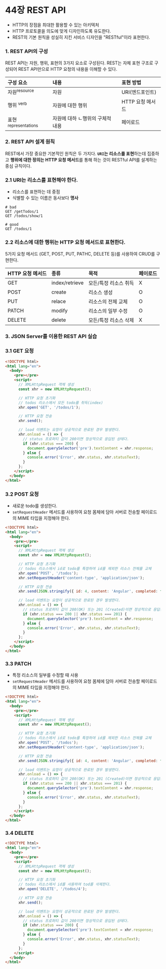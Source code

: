 # 44장 REST API

- HTTP의 장점을 최대한 활용할 수 있는 아키텍처
- HTTP 프로토콜을 의도에 맞게 디자인하도록 유도한다.
- REST의 기본 원칙을 성실히 지킨 서비스 디자인을 "RESTful"이라 표현한다.

### 1. REST API의 구성

REST API는 자원, 행위, 표현의 3가지 요소로 구성된다. REST는 자체 표현 구조로 구성되어 REST API만으로 HTTP 요청의 내용을 이해할 수 있다.

| 구성 요소                       | 내용                             | 표현 방법        |
| :------------------------------ | :------------------------------- | :--------------- |
| 자원<sup>resource</sup>         | 자원                             | URI(엔드포인트)  |
| 행위 <sup>verb</sup>            | 자원에 대한 행위                 | HTTP 요청 메서드 |
| 표현 <sup>representations</sup> | 자원에 대하 ㄴ행위의 구체적 내용 | 페이로드         |

### 2. REST API 설계 원칙

REST에서 가장 중요한 기본적인 원칙은 두 가지다. **`URI`는 리소스를 표현**하는데 집중하고 **행위에 대한 정의는 HTTP 요청 메서드**를 통해 하는 것이 RESTful API를 설계하는 중심 규칙이다.

### 2.1 URI는 리소스를 표현해야 한다.

- 리소스를 표현하는 데 중점
- 식별할 수 있는 이름은 동사보다 **명사**

```plain
# bad
GET /getTodos/1
GET /todos/show/1

# good
GET /todos/1
```

### 2.2 리소스에 대한 행위는 HTTP 요청 메서드로 표현한다.

5가지 요청 메서드 (GET, POST, PUT, PATHC, DELETE 등)를 사용하여 CRUD를 구현한다.

| HTTP 요청 메서드 | 종류           | 목적                  | 페이로드 |
| :--------------- | :------------- | :-------------------- | :------- |
| GET              | index/retrieve | 모든/특정 리소스 취득 | X        |
| POST             | create         | 리소스 생성           | O        |
| PUT              | relace         | 리소스의 전체 교체    | O        |
| PATCH            | modify         | 리소스의 일부 수정    | O        |
| DELETE           | delete         | 모든/특정 리소스 삭제 | X        |

### 3. JSON Server를 이용한 REST API 실습

### 3.1 GET 요청

```html
<!DOCTYPE html>
<html lang="en">
  <body>
    <pre></pre>
    <script>
      // XMLHttpRequest 객체 생성
      const xhr = new XMLHttpRequest();

      // HTTP 요청 초기화
      // todos 리소스에서 모든 todo를 취득(index)
      xhr.open('GET', '/todos/1');

      // HTTP 요청 전송
      xhr.send();

      // load 이벤트는 요청이 성공적으로 완료된 경우 발생한다.
      xhr.onload = () => {
        // status 프로퍼티 값이 200이면 정상적으로 응답된 상태다.
        if (xhr.status === 200) {
          document.querySelector('pre').textContent = xhr.response;
        } else {
          console.error('Error', xhr.status, xhr.statusText);
        }
      };
    </script>
  </body>
</html>
```

### 3.2 POST 요청

- 새로운 todo를 생성한다.
- `setRequestHeader` 메서드를 사용하여 요청 몸체에 담아 서버로 전송할 페이로드의 MIME 타입을 지정해야 한다.

```html
<!DOCTYPE html>
<html lang="en">
  <body>
    <pre></pre>
    <script>
      // XMLHttpRequest 객체 생성
      const xhr = new XMLHttpRequest();

      // HTTP 요청 초기화
      // todos 리소스에서 id로 todo를 특정하여 id를 제외한 리소스 전체를 교체
      xhr.open('POST', '/todos');
      xhr.setRequestHeader('content-type', 'application/json');

      // HTTP 요청 전송
      xhr.send(JSON.stringify({ id: 4, content: 'Angular', completed: false }));

      // load 이벤트는 요청이 성공적으로 완료된 경우 발생한다.
      xhr.onload = () => {
        // status 프로퍼티 값이 200(OK) 또는 201 (Created)이면 정상적으로 응답된 상태다.
        if (xhr.status === 200 || xhr.status === 201) {
          document.querySelector('pre').textContent = xhr.response;
        } else {
          console.error('Error', xhr.status, xhr.statusText);
        }
      };
    </script>
  </body>
</html>
```

### 3.3 PATCH

- 특정 리소스의 일부를 수정할 때 사용
- `setRequestHeader` 메서드를 사용하여 요청 몸체에 담아 서버로 전송할 페이로드의 MIME 타입을 지정해야 한다.

```html
<!DOCTYPE html>
<html lang="en">
  <body>
    <pre></pre>
    <script>
      // XMLHttpRequest 객체 생성
      const xhr = new XMLHttpRequest();

      // HTTP 요청 초기화
      // todos 리소스에서 id로 todo를 특정하여 id를 제외한 리소스 전체를 교체
      xhr.open('POST', '/todos');
      xhr.setRequestHeader('content-type', 'application/json');

      // HTTP 요청 전송
      xhr.send(JSON.stringify({ id: 4, content: 'Angular', completed: false }));

      // load 이벤트는 요청이 성공적으로 완료된 경우 발생한다.
      xhr.onload = () => {
        // status 프로퍼티 값이 200(OK) 또는 201 (Created)이면 정상적으로 응답된 상태다.
        if (xhr.status === 200 || xhr.status === 201) {
          document.querySelector('pre').textContent = xhr.response;
        } else {
          console.error('Error', xhr.status, xhr.statusText);
        }
      };
    </script>
  </body>
</html>
```

### 3.4 DELETE

```HTML
<!DOCTYPE html>
<html lang="en">
  <body>
    <pre></pre>
    <script>
      // XMLHttpRequest 객체 생성
      const xhr = new XMLHttpRequest();

      // HTTP 요청 초기화
      // todos 리소스에서 id를 사용하여 tod를 삭제한다.
      xhr.open('DELETE', '/todos/4');

      // HTTP 요청 전송
      xhr.send();

      // load 이벤트는 요청이 성공적으로 완료된 경우 발생한다.
      xhr.onload = () => {
        // status 프로퍼티 값이 200이면 정상적으로 응답된 상태다.
        if (xhr.status === 200) {
          document.querySelector('pre').textContent = xhr.response;
        } else {
          console.error('Error', xhr.status, xhr.statusText);
        }
      };
    </script>
  </body>
</html>
```
